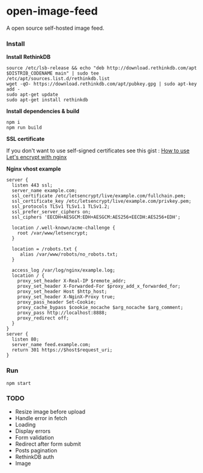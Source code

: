 # open-image-feed

A open source self-hosted image feed.

### Install

**Install RethinkDB**

    source /etc/lsb-release && echo "deb http://download.rethinkdb.com/apt $DISTRIB_CODENAME main" | sudo tee /etc/apt/sources.list.d/rethinkdb.list
    wget -qO- https://download.rethinkdb.com/apt/pubkey.gpg | sudo apt-key add -
    sudo apt-get update
    sudo apt-get install rethinkdb

**Install dependencies & build**

    npm i
    npm run build

**SSL certificate**

If you don't want to use self-signed certificates see this gist : [How to use Let's encrypt with nginx](https://gist.github.com/MatthieuLemoine/fa827c009ad031459bf2)

**Nginx vhost example**

    server {
      listen 443 ssl;
      server_name example.com;
      ssl_certificate /etc/letsencrypt/live/example.com/fullchain.pem;
      ssl_certificate_key /etc/letsencrypt/live/example.com/privkey.pem;
      ssl_protocols TLSv1 TLSv1.1 TLSv1.2;
      ssl_prefer_server_ciphers on;
      ssl_ciphers 'EECDH+AESGCM:EDH+AESGCM:AES256+EECDH:AES256+EDH';

      location /.well-known/acme-challenge {
        root /var/www/letsencrypt;
      }

      location = /robots.txt {
         alias /var/www/robots/no_robots.txt;
      }

      access_log /var/log/nginx/example.log;
      location / {
        proxy_set_header X-Real-IP $remote_addr;
        proxy_set_header X-Forwarded-For $proxy_add_x_forwarded_for;
        proxy_set_header Host $http_host;
        proxy_set_header X-NginX-Proxy true;
        proxy_pass_header Set-Cookie;
        proxy_cache_bypass $cookie_nocache $arg_nocache $arg_comment;
        proxy_pass http://localhost:8888;
        proxy_redirect off;
      }
    }
    server {
      listen 80;
      server_name feed.example.com;
      return 301 https://$host$request_uri;
    }

### Run

    npm start


### TODO

- Resize image before upload
- Handle error in fetch
- Loading
- Display errors
- Form validation
- Redirect after form submit
- Posts pagination
- RethinkDB auth
- Image
